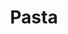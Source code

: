 ---
title: Pasta
description: Klassische Nudelgerichte mit leckeren Soßen 
image:

# Badge style
style:
    background: "#F4A300" # Goldgelb 
    color: "#fff"
---
